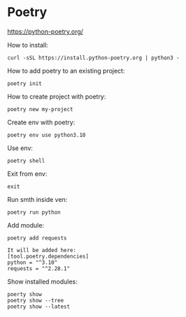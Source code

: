 # Poetry
https://python-poetry.org/

How to install:
```
curl -sSL https://install.python-poetry.org | python3 -
```

How to add poetry to an existing project:
```
poetry init
```

How to create project with poetry:
```
poetry new my-project
```

Create env with poetry:
```
poetry env use python3.10
```

Use env:
```
poetry shell
```

Exit from env:
```
exit
```

Run smth inside ven:
```
poetry run python
```

Add module:
```
poetry add requests

It will be added here:
[tool.poetry.dependencies]
python = "^3.10"
requests = "^2.28.1"
```
Show installed modules:
```
poerty show
poetry show --tree
poetry show --latest
```
